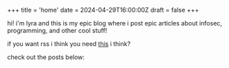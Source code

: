 +++
title = 'home'
date = 2024-04-29T16:00:00Z
draft = false
+++

hi! i'm lyra and this is my epic blog where i post epic articles about infosec, programming, and other cool stuff!

if you want rss i think you need [this](/blog/posts/index.xml) i think?

check out the posts below: